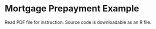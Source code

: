# Mortgage Prepayment Example

Read PDF file for instruction. Source code is downloadable as an R file.
